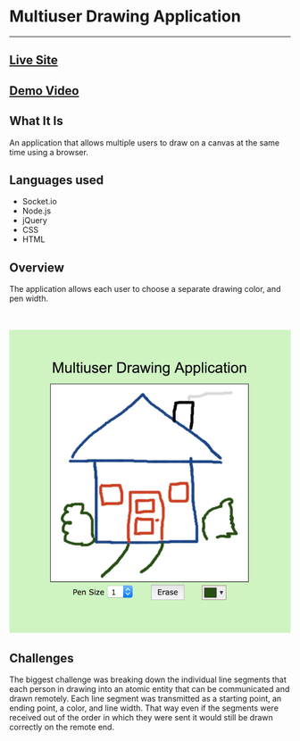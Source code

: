 # Multiuser Drawing Application
---
## [Live Site](http://drawing.briley.org)
## [Demo Video](https://www.youtube.com/watch?v=VAQPVurGgwk&feature=youtu.be)


## What It Is
An application that allows multiple users to draw on a canvas at the same time using a browser.


## Languages used
* Socket.io
* Node.js
* jQuery
* CSS
* HTML

## Overview
The application allows each user to choose a separate drawing color, and pen width.

<br><br>
![Sample Usage](https://github.com/toddbri/multi-user-drawing-app-using-socket.io/blob/master/screenshots/drawapp.png)


## Challenges
The biggest challenge was breaking down the individual line segments that each person in drawing into
an atomic entity that can be communicated and drawn remotely. Each line segment was transmitted as a starting point,
an ending point, a color, and line width. That way even if the segments were received out of the order in which
 they were sent it would still be drawn correctly on the remote end.
